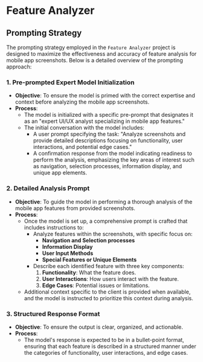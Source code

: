 # Feature Analyzer

## Prompting Strategy

The prompting strategy employed in the `Feature Analyzer` project is designed to maximize the effectiveness and accuracy of feature analysis for mobile app screenshots. Below is a detailed overview of the prompting approach:

### 1. Pre-prompted Expert Model Initialization
   - **Objective**: To ensure the model is primed with the correct expertise and context before analyzing the mobile app screenshots.
   - **Process**: 
     - The model is initialized with a specific pre-prompt that designates it as an "expert UI/UX analyst specializing in mobile app features."
     - The initial conversation with the model includes:
       - A user prompt specifying the task: "Analyze screenshots and provide detailed descriptions focusing on functionality, user interactions, and potential edge cases."
       - A confirmation response from the model indicating readiness to perform the analysis, emphasizing the key areas of interest such as navigation, selection processes, information display, and unique app elements.

### 2. Detailed Analysis Prompt
   - **Objective**: To guide the model in performing a thorough analysis of the mobile app features from provided screenshots.
   - **Process**:
     - Once the model is set up, a comprehensive prompt is crafted that includes instructions to:
       - Analyze features within the screenshots, with specific focus on:
         - **Navigation and Selection processes**
         - **Information Display**
         - **User Input Methods**
         - **Special Features or Unique Elements**
       - Describe each identified feature with three key components:
         1. **Functionality**: What the feature does.
         2. **User Interactions**: How users interact with the feature.
         3. **Edge Cases**: Potential issues or limitations.
     - Additional context specific to the client is provided when available, and the model is instructed to prioritize this context during analysis.

### 3. Structured Response Format
   - **Objective**: To ensure the output is clear, organized, and actionable.
   - **Process**:
     - The model's response is expected to be in a bullet-point format, ensuring that each feature is described in a structured manner under the categories of functionality, user interactions, and edge cases.
